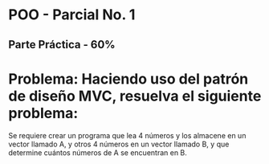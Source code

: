 # POO - Parcial No. 1
## Parte Práctica - 60%

# Problema: Haciendo uso del patrón de diseño MVC, resuelva el siguiente problema:

Se requiere crear un programa que lea 4 números y los almacene en un vector llamado A, y otros 4 números en un vector llamado B, y que determine cuántos números de A se encuentran en B. 
